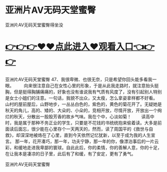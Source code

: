 # 亚洲片AV无码天堂蜜臀
亚洲片AV无码天堂蜜臀得坐没

# <a href="https://github.com/clnnews/qxgge/issues/2">👉👉👉♥♥点此进入♥观看入口👈👉👉</a>

亚洲片AV无码天堂蜜臀	47、我很卑微、也很无奈，只是希望你回头能多看我一眼。
　　向来很注意自己在女性心里的形象，于是从此我走路时，就注意抬头挺胸，但是挺得胸脯痛痛的，好象也没有谁说我有气质有风度了，没有引起别人特别是女士小姐们的注意。一句话，我貌不出众，又太瘦，怎么拿姿拿样都不好看。
山村的屋前屋后，山野地步，一丛丛白色的，紫色的，黄色的菊花开了。无疑她是秋天的角儿，高的、矮的、大朵的、小朵的，竞相开放，尽情开放，开放出一个绚烂的秋天，分散出一股股芳香的故乡气味。我在个中，心淡如菊！
　　读高中时，我是属于那种不务正业的学生，只要是不花钱的书统统抱来偷着读。大多是前面读后面忘，很少能在心里存个一天两天的，然而，读了周国平的《救世与自救》，却深深地被烙在了心里，直到今天依然记忆犹新，以至于成为我的人生宣言。
	那一年，花开凑巧，那一年，功夫宁静，那一年的你，像漂泊事后的一片云彩，和缓地走进我卑鄙的寰球。自此此后，你的柔情，你的善解人意，你的十足，在让我本是凄凉的日子里，此后有了和缓，有了安定，更有了勇气。

亚洲片AV无码天堂蜜臀
